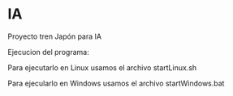 # IA
Proyecto tren Japón para IA

Ejecucion del programa:

Para ejecutarlo en Linux usamos el archivo startLinux.sh

Para ejecularlo en Windows usamos el archivo startWindows.bat
